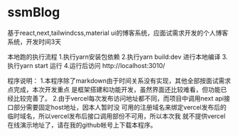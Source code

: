 # ssmBlog
基于react,next,tailwindcss,material ui的博客系统，应面试需求开发的个人博客系统，开发时间3天

本地跑的执行流程
1.执行yarn安装包依赖
2.执行yarn build:dev 进行本地编译
3.执行yarn start 运行
4.运行后访问 http://localhost:3010/

程序说明：
1.本程序除了markdown由于时间关系没有实现，其他全部按面试需求点完成，本次开发重点
是框架搭建和功能开发，虽然界面还比较难看，但功能已经比较完善了。
2.由于vercel每次发布访问地址都不同，而项目中调用next api接口部分需要固定host地址，因本人暂时没
可用的注册域名来绑定vercel发布后的临时域名，所以vercel发布后接口调用部份不可用，所以本次我
就不提供vercel在线演示地址了，请在我的github帐号上下载本程序。

